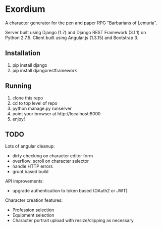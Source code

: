 # Exordium
A character generator for the pen and paper RPG "Barbarians of Lemuria".

Server built using Django (1.7) and Django REST Framework (3.1.1) on Python 2.7.5.
Client built using Angular.js (1.3.15) and Bootstrap 3.

## Installation
1. pip install django
2. pip install djangorestframework

## Running
1. clone this repo
2. cd to top level of repo 
3. python manage.py runserver
4. point your browser at http://localhost:8000
5. enjoy! 

## TODO
Lots of angular cleanup:

* dirty checking on character editor form
* overflow: scroll on character selector
* handle HTTP errors
* grunt based build

API improvements:

* upgrade authentication to token based (OAuth2 or JWT)

Character creation features:

* Profession selection
* Equipment selection
* Character portrait upload with resize/clipping as necessary
